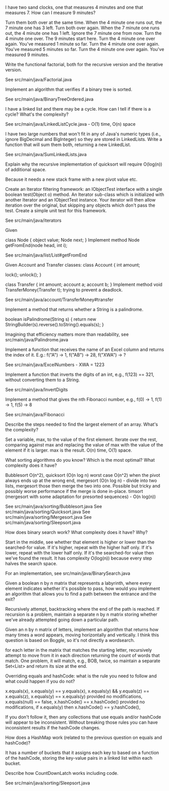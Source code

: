 I have two sand clocks, one that measures 4 minutes and one that measures 7.  How can I measure 9 minutes?

  Turn them both over at the same time.  When the 4 minute one runs out, the 7 minute one has 3 left.
  Turn both over again.  When the 7 minute one runs out, the 4 minute one has 1 left.  Ignore the 7 minute one from now.
  Turn the 4 minute one over.  The 9 minutes start here.
  Turn the 4 minute one over again.  You've measured 1 minute so far.
  Turn the 4 minute one over again.  You've measured 5 minutes so far.
  Turn the 4 minute one over again.  You've measured 9 minutes.

Write the functional factorial, both for the recursive version and the iterative version.

  See src/main/java/Factorial.java

Implement an algorithm that verifies if a binary tree is sorted.

  See src/main/java/BinaryTreeOrdered.java

I have a linked list and there may be a cycle.  How can I tell if there is a cycle?  What's the complexity?

  See src/main/java/LinkedListCycle.java - O(1) time, O(n) space

I have two large numbers that won't fit in any of Java's numeric types (i.e., ignore BigDecimal and BigInteger) so they
are stored in LinkedLists.  Write a function that will sum them both, returning a new LinkedList.

  See src/main/java/SumLinkedLists.java

Explain why the recursive implementation of quicksort will require O(log(n)) of additional space.

  Because it needs a new stack frame with a new pivot value etc.

Create an Iterator filtering framework: an IObjectTest interface with a single boolean
test(Object o) method. An Iterator sub-class which is initialized with another Iterator
and an IObjectTest instance. Your iterator will then allow iteration over the original,
but skipping any objects which don't pass the test. Create a simple unit test for this
framework.

  See src/main/java/iterators

Given

class Node {
    object value;
    Node next;
}
Implement method Node getFromEnd(node head, int i);

  See src/main/java/list/List#getFromEnd

Given Account and Transfer classes:
class Account {
  int amount;

  lock();
  unlock();
}

class Transfer {
  int amount;
  account a;
  account b;
}
Implement method void TransferMoney(Transfer t); trying to prevent a deadlock.

  See src/main/java/account/TransferMoney#transfer

Implement a method that returns whether a String is a palindrome.

  boolean isPalindrome(String s) {
    return new StringBuilder(s).reverse().toString().equals(s);
  }

  Imagining that efficiency matters more than readability, see src/main/java/Palindrome.java

Implement a function that receives the name of an Excel column and returns the index of it.
E.g.: f("A") -> 1, f("AB") -> 28, f("XWA") -> ?

  See src/main/java/ExcelNumbers - XWA = 1223

Implement a function that inverts the digits of an int, e.g., f(123) == 321, without converting them to a String.

  See src/main/java/InvertDigits

Implement a method that gives the nth Fibonacci number, e.g., f(0) -> 1, f(1) -> 1, f(5) -> 8

  See src/main/java/Fibonacci

Describe the steps needed to find the largest element of an array.  What's the complexity?

  Set a variable, max, to the value of the first element.  Iterate over the rest, comparing against max and replacing
  the value of max with the value of the element if it is larger.  max is the result.  O(n) time, O(1) space.

What sorting algorithms do you know?  Which is the most optimal?  What complexity does it have?

Bubblesort O(n^2), quicksort (O(n log n) worst case O(n^2) when the pivot always ends up at the wrong end,
mergesort (O(n log n) - divide into two lists, mergesort those then merge the two into one.  Possible but tricky and
possibly worse performance if the merge is done in-place.
timsort (mergesort with some adaptation for presorted sequences) - O(n log(n))

  See src/main/java/sorting/Bubblesort.java
  See src/main/java/sorting/Quicksort.java
  See src/main/java/sorting/Mergesort.java
  See src/main/java/sorting/Sleepsort.java

How does binary search work?  What complexity does it have?  Why?

  Start in the middle, see whether that element is higher or lower than the searched-for value.  If it's higher,
  repeat with the higher half only.  If it's lower, repeat with the lower half only.  If it's the searched-for
  value then we've found the result.  It has complexity O(log(n)) because every step halves the search space.

  For an implementation, see src/main/java/BinarySearch.java

Given a boolean n by n matrix that represents a labyrinth, where every element indicates whether it's possible to pass,
how would you implement an algorithm that allows you to find a path between the entrance and the exit?

  Recursively attempt, backtracking where the end of the path is reached.  If recursion is a problem, maintain a
  separate n by n matrix storing whether we've already attempted going down a particular path.

Given an n by n matrix of letters, implement an algorithm that returns how many times a word appears, moving
horizontally and vertically.  I think this question is based on Boggle, so it's not directly a wordsearch.

  for each letter in the matrix that matches the starting letter, recursively attempt to move from it in each direction
  returning the count of words that match.  One problem, it will match, e.g., BOB, twice, so maintain a separate
  Set<List<Coord>> and return its size at the end.

Overriding equals and hashCode: what is the rule you need to follow and what could happen if you do not?

  x.equals(x), x.equals(y) == y.equals(x), x.equals(y) && y.equals(z) == x.equals(z),
  x.equals(y) == x.equals(y) provided no modifications,
  x.equals(null) == false,
  x.hashCode() == x.hashCode() provided no modifications,
  if x.equals(y) then x.hashCode() == y.hashCode(),

  If you don't follow it, then any collections that use equals and/or hashCode will appear to be inconsistent.
  Without breaking those rules you can have inconsistent results if the hashCode changes.

How does a HashMap work (related to the previous question on equals and hashCode)?

  It has a number of buckets that it assigns each key to based on a function of the hashCode, storing the key-value
  pairs in a linked list within each bucket.

Describe how CountDownLatch works including code.

  See src/main/java/sorting/Sleepsort.java

